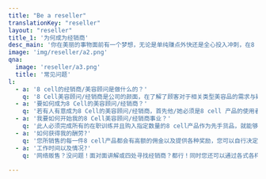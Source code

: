 ```yaml
---
title: "Be a reseller"
translationKey: "reseller"
layout: "reseller"
title_1: '为何成为经销商'
desc_main: '你在美丽的事物面前有一个梦想，无论是单纯赚点外快还是全心投入冲刺，在8 cell，你可以自由、灵活的规划你的生涯，还可以从中找到乐趣！<br><br>没有任何东西比起高额奬金以及津贴更能够驱动你，更别说其还有跟你有着共同目的的女士们一起奋斗！<br><br>更重要的是你在协助你的顾客选择正确的美容产品，让她们比实际上看起来更年轻亮丽。'
image: 'img/reseller/a2.png'
qna:
  image: 'reseller/a3.png'
  title: '常见问题'
l: 
  - a: '8 cell的经销商/美容顾问是做什么的？'
    q: '8 Cell美容顾问/经销商是公司的颜面，在了解了顾客对于相关类型美容品的需求与疑问之后，向他们推荐最好以及最适合的产品.'
  - a: '要如何成为8 Cell的美容顾问/经销商？'
    q: '若有人有意成为8 Cell的美容顾问/经销商，首先他/她必须是8 cell 产品的使用者，在签署并提呈单独的协议后，接受由8 cell 经理或者其他有经验的8 Cell美容顾问的在职训练，'
  - a: '我要如何开始我的8 Cell美容顾问/经销商事业？'
    q: '此人必须完成所有的在职训练并且购入指定数量的8 cell产品作为先手货品，就能够马上开始展8 cell的事业'
  - a: '如何获得我的酬劳?'
    q: '您所销售的每一件8 cell产品都会有高额的佣金以及提供各种奖励，您可以自行决定认为最重要的方向，并且放手去做。'
  - a: '工作时间以及情况?'
    q: '网络贩售？没问题！面对面讲解或四处寻找经销商？都行！同时您还可以通过各式各样的工具来让您的生意更加的井井有条，并且更有效率。'
    
---
```









